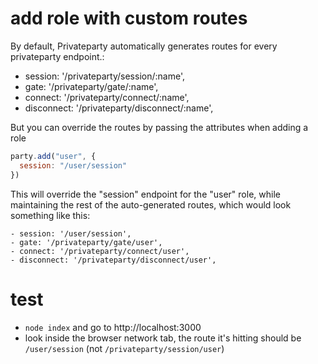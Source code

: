 # add role with custom routes

By default, Privateparty automatically generates routes for every privateparty endpoint.:

- session: '/privateparty/session/:name',
- gate: '/privateparty/gate/:name',
- connect: '/privateparty/connect/:name',
- disconnect: '/privateparty/disconnect/:name',

But you can override the routes by passing the attributes when adding a role

```javascript
party.add("user", {
  session: "/user/session"
})
```

This will override the "session" endpoint for the "user" role, while maintaining the rest of the auto-generated routes, which would look something like this:

```
- session: '/user/session',
- gate: '/privateparty/gate/user',
- connect: '/privateparty/connect/user',
- disconnect: '/privateparty/disconnect/user',
```

# test

- `node index` and go to http://localhost:3000
- look inside the browser network tab, the route it's hitting should be `/user/session` (not `/privateparty/session/user`)
